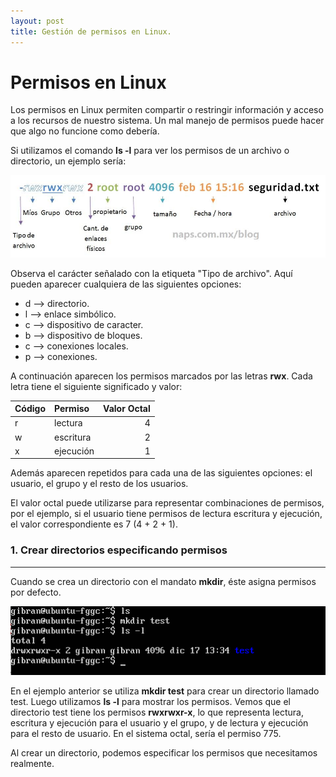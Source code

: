 ```yaml
---
layout: post
title: Gestión de permisos en Linux.
---
```


# Permisos en Linux

Los permisos en Linux permiten compartir o restringir información y acceso a los recursos de nuestro sistema. Un mal manejo de permisos puede hacer que algo no funcione como debería.

Si utilizamos el comando **ls -l** para ver los permisos de un archivo o directorio, un ejemplo sería:

![Ejemplo de permisos en un archivo en Linux](https://github.com/sifefor/sifefor.github.io/blob/master/images/ejemplo_permisos.jpeg)

Observa el carácter señalado con la etiqueta "Tipo de archivo". Aquí pueden aparecer cualquiera de las siguientes opciones:

* d --> directorio.
* l --> enlace simbólico.
* c --> dispositivo de caracter.
* b --> dispositivo de bloques.
* c --> conexiones locales.
* p --> conexiones.


A continuación aparecen los permisos marcados por las letras **rwx**. Cada letra tiene el siguiente significado y valor:

| Código             | Permiso    | Valor Octal |  
|-------------------|:-------------|---------------:|
| r                 | lectura     | 4            | 
| w                 | escritura   | 2            | 
| x                 | ejecución   | 1            | 

Además aparecen repetidos para cada una de las siguientes opciones: el usuario, el grupo y el resto de los usuarios. 

El valor octal puede utilizarse para representar combinaciones de permisos, por el ejemplo, si el usuario tiene permisos de lectura escritura y ejecución, el valor correspondiente es 7 (4 + 2 + 1).

### **1. Crear directorios especificando permisos**
-----------

Cuando se crea un directorio con el mandato **mkdir**, éste asigna permisos por defecto.

![Ejemplo creación directorio con permisos](https://github.com/sifefor/sifefor.github.io/blob/master/images/ejemplo_permisos_1.jpeg)

En el ejemplo anterior se utiliza **mkdir test** para crear un directorio llamado test. Luego utilizamos **ls -l** para mostrar los permisos. Vemos que el directorio test tiene los permisos **rwxrwxr-x**, lo que representa lectura, escritura y ejecución para el usuario y el grupo, y de lectura y ejecución para el resto de usuario. En el sistema octal, sería el permiso 775.

Al crear un directorio, podemos especificar los permisos que necesitamos realmente.

